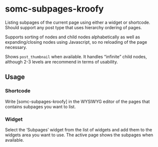 somc-subpages-kroofy
====================

Listing subpages of the current page using either a widget or shortcode. Should support any post type that uses hierarchy ordering of pages.

Supports sorting of nodes and child nodes alphabetically as well as expanding/closing nodes using Javascript, so no reloading of the page necessary.

Shows `post_thumbnail` when available. It handles “infinite” child nodes, although 2-3 levels are recommend in terms of usability.

## Usage

### Shortcode
Write [somc­-subpages-kroofy] in the WYSIWYG editor of the pages that contains subpages you want to list.

### Widget
Select the ‘Subpages’ widget from the list of widgets and add them to the widgets area you want to use. The active page shows the subpages when available.